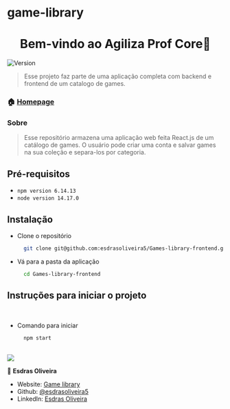 # game-library

<h1 align="center">Bem-vindo ao Agiliza Prof Core👋</h1>
<p>
  <img alt="Version" src="https://img.shields.io/badge/version-1.0.0-blue.svg?cacheSeconds=2592000" />  
</p>

> Esse projeto faz parte de uma aplicação completa com backend e frontend de um catalogo de games.

### 🏠 [Homepage](https://github.com/esdrasoliveira5/Games-library-frontend)

### Sobre
> Esse repositório armazena uma aplicação web feita React.js de um catálogo de games. O usuário pode criar uma conta e salvar games na sua coleção e separa-los por categoria.


## Pré-requisitos

- `npm version 6.14.13`
- `node version 14.17.0`

## Instalação

- Clone o repositório
  ```sh
    git clone git@github.com:esdrasoliveira5/Games-library-frontend.git

- Vá para a pasta da aplicação
  ```sh
    cd Games-library-frontend


## Instruções para iniciar o projeto

<br>

- Comando para iniciar

  ```sh
    npm start

<br/>

<img src="./public/Screenshot from 2022-03-03 17-00-06.png" >

👤 **Esdras Oliveira**

* Website: [Game library](https://gameslibrary5713.vercel.app/)
* Github: [@esdrasoliveira5](https://github.com/esdrasoliveira5)
* LinkedIn: [Esdras Oliveira](https://www.linkedin.com/in/esdrasmoliveira/)

